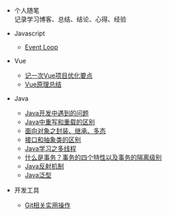 - 个人随笔    
  记录学习博客、总结、结论、心得、经验


- Javascript
  - [Event Loop](javascript/event-loop)

- Vue
  - [记一次Vue项目优化要点](vue/project-optimization)
  - [Vue原理总结](Vue/vue-summary)
  
- Java
  - [Java开发中遇到的问题](Java/java-knowledge-point)
  - [Java中重写和重载的区别](Java/override&overloading)
  - [面向对象之封装、继承、多态](Java/object-oriented-features)
  - [接口和抽象类的区别](Java/interface&abstract)
  - [Java学习之多线程](Java/thread)
  - [什么是事务？事务的四个特性以及事务的隔离级别](Java/transaction)
  - [Java反射机制](Java/reflection)
  - [Java泛型](Java/generics)
 
- 开发工具
  - [Git相关实用操作](dev-tools/git)


[^_^]:备注下该文档网站搭建工具[docsify](https://docsify.js.org/#/quickstart)
